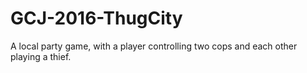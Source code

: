 # GCJ-2016-ThugCity
A local party game, with a player controlling two cops and each other playing a thief.
